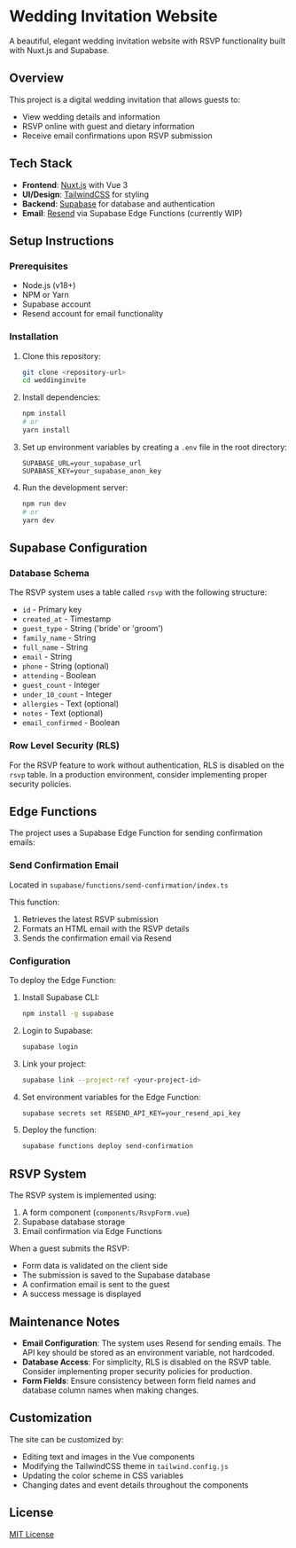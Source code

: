 # Wedding Invitation Website

A beautiful, elegant wedding invitation website with RSVP functionality built with Nuxt.js and Supabase.

## Overview

This project is a digital wedding invitation that allows guests to:
- View wedding details and information
- RSVP online with guest and dietary information
- Receive email confirmations upon RSVP submission

## Tech Stack

- **Frontend**: [Nuxt.js](https://nuxt.com/) with Vue 3
- **UI/Design**: [TailwindCSS](https://tailwindcss.com/) for styling
- **Backend**: [Supabase](https://supabase.com/) for database and authentication
- **Email**: [Resend](https://resend.com/) via Supabase Edge Functions (currently WIP)

## Setup Instructions

### Prerequisites

- Node.js (v18+)
- NPM or Yarn
- Supabase account
- Resend account for email functionality

### Installation

1. Clone this repository:
   ```bash
   git clone <repository-url>
   cd weddinginvite
   ```

2. Install dependencies:
   ```bash
   npm install
   # or
   yarn install
   ```

3. Set up environment variables by creating a `.env` file in the root directory:
   ```
   SUPABASE_URL=your_supabase_url
   SUPABASE_KEY=your_supabase_anon_key
   ```

4. Run the development server:
   ```bash
   npm run dev
   # or
   yarn dev
   ```

## Supabase Configuration

### Database Schema

The RSVP system uses a table called `rsvp` with the following structure:

- `id` - Primary key
- `created_at` - Timestamp
- `guest_type` - String ('bride' or 'groom')
- `family_name` - String
- `full_name` - String
- `email` - String
- `phone` - String (optional)
- `attending` - Boolean
- `guest_count` - Integer
- `under_10_count` - Integer
- `allergies` - Text (optional)
- `notes` - Text (optional)
- `email_confirmed` - Boolean

### Row Level Security (RLS)

For the RSVP feature to work without authentication, RLS is disabled on the `rsvp` table. In a production environment, consider implementing proper security policies.

## Edge Functions

The project uses a Supabase Edge Function for sending confirmation emails:

### Send Confirmation Email

Located in `supabase/functions/send-confirmation/index.ts`

This function:
1. Retrieves the latest RSVP submission
2. Formats an HTML email with the RSVP details
3. Sends the confirmation email via Resend

### Configuration

To deploy the Edge Function:

1. Install Supabase CLI:
   ```bash
   npm install -g supabase
   ```

2. Login to Supabase:
   ```bash
   supabase login
   ```

3. Link your project:
   ```bash
   supabase link --project-ref <your-project-id>
   ```

4. Set environment variables for the Edge Function:
   ```bash
   supabase secrets set RESEND_API_KEY=your_resend_api_key
   ```

5. Deploy the function:
   ```bash
   supabase functions deploy send-confirmation
   ```

## RSVP System

The RSVP system is implemented using:

1. A form component (`components/RsvpForm.vue`)
2. Supabase database storage
3. Email confirmation via Edge Functions

When a guest submits the RSVP:
- Form data is validated on the client side
- The submission is saved to the Supabase database
- A confirmation email is sent to the guest
- A success message is displayed

## Maintenance Notes

- **Email Configuration**: The system uses Resend for sending emails. The API key should be stored as an environment variable, not hardcoded.
- **Database Access**: For simplicity, RLS is disabled on the RSVP table. Consider implementing proper security policies for production.
- **Form Fields**: Ensure consistency between form field names and database column names when making changes.

## Customization

The site can be customized by:
- Editing text and images in the Vue components
- Modifying the TailwindCSS theme in `tailwind.config.js`
- Updating the color scheme in CSS variables
- Changing dates and event details throughout the components

## License

[MIT License](LICENSE)